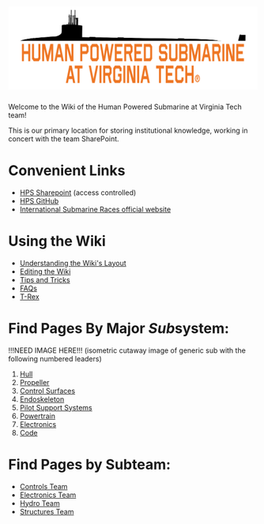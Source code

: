 # ![hps_logo1](hps_logo1.0d58f8f35c7f254d23fc.png)

Welcome to the Wiki of the Human Powered Submarine at Virginia Tech team!

This is our primary location for storing institutional knowledge, working in concert with the team SharePoint.

# Convenient Links
- [HPS Sharepoint](https://virginiatech.sharepoint.com/sites/HPS) (access controlled)
- [HPS GitHub](https://github.com/VT-HPS)
- [International Submarine Races official website](https://internationalsubmarineraces.org/)

# Using the Wiki
  - [Understanding the Wiki's Layout]()
  - [Editing the Wiki](wiki_setup\editing-the-wiki.md)
  - [Tips and Tricks](wiki_setup/tips.md)
  - [FAQs](wiki_setup/faqs.md)
  - [T-Rex](https://chromedino.com/)

# Find Pages By Major *Sub*system:
!!!NEED IMAGE HERE!!! 
(isometric cutaway image of generic sub with the following numbered leaders)

1. [Hull]()
2. [Propeller]()
3. [Control Surfaces]()
4. [Endoskeleton]()
5. [Pilot Support Systems]()
6. [Powertrain]()
7. [Electronics]()
8. [Code]()

# Find Pages by Subteam:
- [Controls Team]()
- [Electronics Team]()
- [Hydro Team]()
- [Structures Team]()

